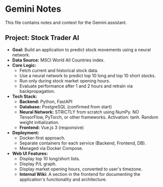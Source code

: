 # Gemini Notes

This file contains notes and context for the Gemini assistant.

## Project: Stock Trader AI

- **Goal:** Build an application to predict stock movements using a neural network.
- **Data Source:** MSCI World All Countries index.
- **Core Logic:**
    - Fetch current and historical stock data.
    - Use a neural network to predict top 10 long and top 10 short stocks.
    - Run only during stock market opening hours.
    - Evaluate performance after 1 and 2 hours and retrain via backpropagation.
- **Tech Stack:**
    - **Backend:** Python, FastAPI
    - **Database:** PostgreSQL (confirmed from start)
    - **Neural Network:** STRICTLY from scratch using NumPy. NO TensorFlow, PyTorch, or other frameworks. Activation: tanh. Random weight initialization.
    - **Frontend:** Vue.js 3 (responsive)
- **Deployment:**
    - Docker-first approach.
    - Separate containers for each service (Backend, Frontend, DB).
    - Managed via Docker Compose.
- **Web UI Features:**
    - Display top 10 long/short lists.
    - Display P/L graph.
    - Display market opening hours, converted to user's timezone.
    - **Internal Wiki:** A section in the frontend for documenting the application's functionality and architecture.